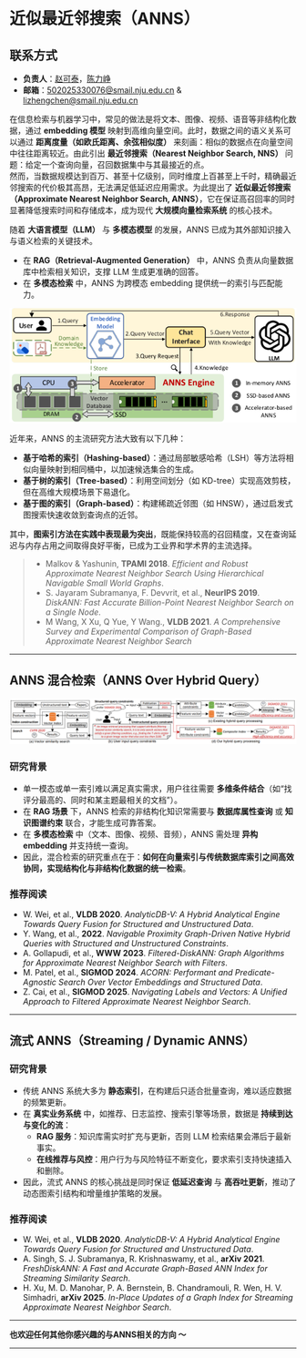 # 近似最近邻搜索（ANNS）

## 联系方式

- **负责人**：[赵可泰]()，[陈力峥](https://cookiecoolkid.github.io/)
- **邮箱**：502025330076@smail.nju.edu.cn & lizhengchen@smail.nju.edu.cn

在信息检索与机器学习中，常见的做法是将文本、图像、视频、语音等非结构化数据，通过 **embedding 模型** 映射到高维向量空间。此时，数据之间的语义关系可以通过 **距离度量（如欧氏距离、余弦相似度）** 来刻画：相似的数据点在向量空间中往往距离较近。由此引出 **最近邻搜索（Nearest Neighbor Search, NNS）** 问题：给定一个查询向量，召回数据集中与其最接近的点。  
然而，当数据规模达到百万、甚至十亿级别，同时维度上百甚至上千时，精确最近邻搜索的代价极其高昂，无法满足低延迟应用需求。为此提出了 **近似最近邻搜索（Approximate Nearest Neighbor Search, ANNS）**，它在保证高召回率的同时显著降低搜索时间和存储成本，成为现代 **大规模向量检索系统** 的核心技术。  

随着 **大语言模型（LLM）** 与 **多模态模型** 的发展，ANNS 已成为其外部知识接入与语义检索的关键技术。

- 在 **RAG（Retrieval-Augmented Generation）** 中，ANNS 负责从向量数据库中检索相关知识，支撑 LLM 生成更准确的回答。  
- 在 **多模态检索** 中，ANNS 为跨模态 embedding 提供统一的索引与匹配能力。  


<div align="center">
  <img src="img1.png" alt="img">
</div>

近年来，ANNS 的主流研究方法大致有以下几种：

- **基于哈希的索引（Hashing-based）**：通过局部敏感哈希（LSH）等方法将相似向量映射到相同桶中，以加速候选集合的生成。  
- **基于树的索引（Tree-based）**：利用空间划分（如 KD-tree）实现高效剪枝，但在高维大规模场景下易退化。
- **基于图的索引（Graph-based）**：构建稀疏近邻图（如 HNSW），通过启发式图搜索快速收敛到查询点的近邻。

其中，**图索引方法在实践中表现最为突出**，既能保持较高的召回精度，又在查询延迟与内存占用之间取得良好平衡，已成为工业界和学术界的主流选择。

> - Malkov & Yashunin, **TPAMI 2018**. *Efficient and Robust Approximate Nearest Neighbor Search Using Hierarchical Navigable Small World Graphs*.  
> - S. Jayaram Subramanya, F. Devvrit, et al., **NeurIPS 2019**. *DiskANN: Fast Accurate Billion-Point Nearest Neighbor Search on a Single Node*.  
> - M Wang, X Xu, Q Yue, Y Wang., **VLDB 2021**. *A Comprehensive Survey and Experimental Comparison of Graph-Based Approximate Nearest Neighbor Search*


---

## ANNS 混合检索（ANNS Over Hybrid Query）

![img](img2.png)

### 研究背景

- 单一模态或单一索引难以满足真实需求，用户往往需要 **多维条件结合**（如“找评分最高的、同时和某主题最相关的文档”）。  
- 在 **RAG 场景** 下，ANNS 检索的非结构化知识常需要与 **数据库属性查询** 或 **知识图谱约束** 联合，才能生成可靠答案。  
- 在 **多模态检索** 中（文本、图像、视频、音频），ANNS 需处理 **异构 embedding** 并支持统一查询。  
- 因此，混合检索的研究重点在于：**如何在向量索引与传统数据库索引之间高效协同，实现结构化与非结构化数据的统一检索**。  

### 推荐阅读
- W. Wei, et al., **VLDB 2020**. *AnalyticDB-V: A Hybrid Analytical Engine Towards Query Fusion for Structured and Unstructured Data*.  
- Y. Wang, et al., **2022**. *Navigable Proximity Graph-Driven Native Hybrid Queries with Structured and Unstructured Constraints*.  
- A. Gollapudi, et al., **WWW 2023**. *Filtered-DiskANN: Graph Algorithms for Approximate Nearest Neighbor Search with Filters*.  
- M. Patel, et al., **SIGMOD 2024**. *ACORN: Performant and Predicate-Agnostic Search Over Vector Embeddings and Structured Data*.  
- Z. Cai, et al., **SIGMOD 2025**. *Navigating Labels and Vectors: A Unified Approach to Filtered Approximate Nearest Neighbor Search*.  


---

## 流式 ANNS（Streaming / Dynamic ANNS）

### 研究背景

- 传统 ANNS 系统大多为 **静态索引**，在构建后只适合批量查询，难以适应数据的频繁更新。  
- 在 **真实业务系统** 中，如推荐、日志监控、搜索引擎等场景，数据是 **持续到达与变化的流**：  
  - **RAG 服务**：知识库需实时扩充与更新，否则 LLM 检索结果会滞后于最新事实。  
  - **在线推荐与风控**：用户行为与风险特征不断变化，要求索引支持快速插入和删除。  
- 因此，流式 ANNS 的核心挑战是同时保证 **低延迟查询** 与 **高吞吐更新**，推动了动态图索引结构和增量维护策略的发展。  

### 推荐阅读
- W. Wei, et al., **VLDB 2020**. *AnalyticDB-V: A Hybrid Analytical Engine Towards Query Fusion for Structured and Unstructured Data*.  
- A. Singh, S. J. Subramanya, R. Krishnaswamy, et al., **arXiv 2021**. *FreshDiskANN: A Fast and Accurate Graph-Based ANN Index for Streaming Similarity Search*.  
- H. Xu, M. D. Manohar, P. A. Bernstein, B. Chandramouli, R. Wen, H. V. Simhadri, **arXiv 2025**. *In-Place Updates of a Graph Index for Streaming Approximate Nearest Neighbor Search*. 

---

**也欢迎任何其他你感兴趣的与ANNS相关的方向 ～**

---
